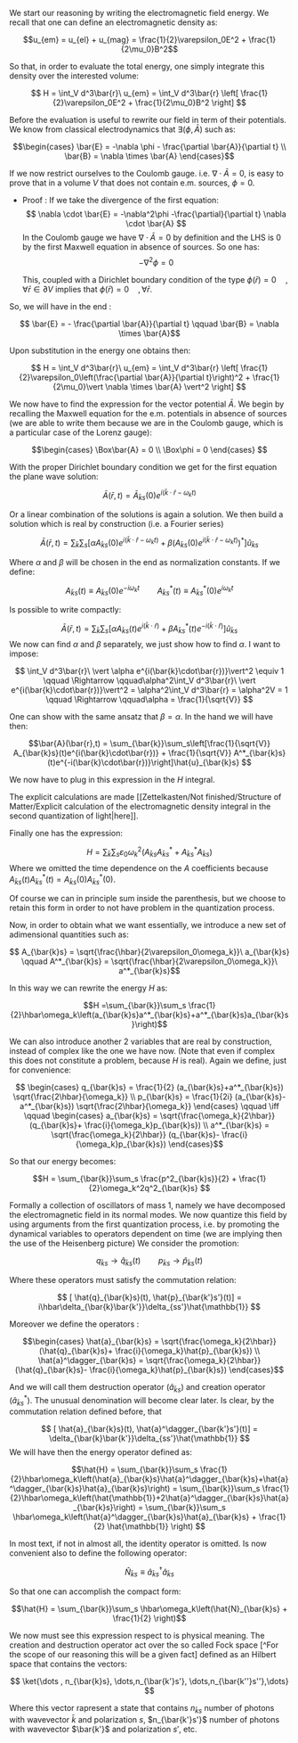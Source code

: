 We start our reasoning by writing the electromagnetic field energy. We recall that one can define an electromagnetic density as:

$$u_{em} = u_{el} + u_{mag} = \frac{1}{2}\varepsilon_0E^2 + \frac{1}{2\mu_0}B^2$$

So that, in order to evaluate the total energy, one simply integrate this density over the interested volume:

$$ H = \int_V d^3\bar{r}\ u_{em} = \int_V d^3\bar{r} \left[ \frac{1}{2}\varepsilon_0E^2 + \frac{1}{2\mu_0}B^2 \right] $$

Before the evaluation is useful to rewrite our field in term of their potentials. We know from classical electrodynamics that $\exists (\phi, \bar{A})$ such as:

$$\begin{cases} \bar{E} = -\nabla \phi - \frac{\partial \bar{A}}{\partial t} \\
\bar{B} = \nabla \times \bar{A} \end{cases}$$

If we now restrict ourselves to the Coulomb gauge. i.e. $\nabla \cdot \bar{A} = 0$, is easy to prove that in a volume $V$ that does not contain e.m. sources, $\phi =0$. 

- Proof : If we take the divergence of the first equation:
  $$ \nabla \cdot \bar{E} = -\nabla^2\phi -\frac{\partial}{\partial t} \nabla \cdot \bar{A} $$
  In the Coulomb gauge we have $\nabla \cdot \bar{A} = 0$ by definition and the LHS is 0 by the first Maxwell equation in absence of sources. So one has:
  $$-\nabla^2\phi = 0$$
  
  This, coupled with a Dirichlet boundary condition of the type $\phi(\bar{r}) = 0 \quad, \forall \bar{r} \in \partial V$ implies that $\phi(\bar{r}) = 0 \quad, \forall \bar{r}$. 

So, we will have in the end :

$$ \bar{E} = - \frac{\partial \bar{A}}{\partial t} \qquad
\bar{B} = \nabla \times \bar{A}$$

Upon substitution in the energy one obtains then:

$$ H = \int_V d^3\bar{r}\ u_{em} = \int_V d^3\bar{r} \left[ \frac{1}{2}\varepsilon_0\left(\frac{\partial \bar{A}}{\partial t}\right)^2 + \frac{1}{2\mu_0}\vert \nabla \times \bar{A} \vert^2 \right] $$

We now have to find the expression for the vector potential $\bar{A}$. We begin by recalling the Maxwell equation for the e.m. potentials in absence of sources (we are able to write them because we are in the Coulomb gauge, which is a particular case of the Lorenz gauge):

$$\begin{cases} \Box\bar{A} = 0 \\
\Box\phi = 0
\end{cases}
$$

With the proper Dirichlet boundary condition we get for the first equation the plane wave solution:

$$ \bar{A}(\bar{r},t) = \bar{A}_{\bar{k}s}(0)e^{i(\bar{k}\cdot\bar{r}-\omega_k t)} $$

Or a linear combination of the solutions is again a solution. We then build a solution which is real by construction (i.e. a Fourier series)

$$\bar{A}(\bar{r},t) = \sum_{\bar{k}}\sum_s\left[\alpha A_{\bar{k}s}(0)e^{i(\bar{k}\cdot\bar{r}-\omega_k t)} + \beta \left(A_{\bar{k}s}(0)e^{i(\bar{k}\cdot\bar{r}-\omega_k t)}\right)^* \right]\hat{u}_{\bar{k}s} $$

Where $\alpha$ and $\beta$ will be chosen in the end as normalization constants. If we define:

$$  A_{\bar{k}s}(t) \equiv A_{\bar{k}s}(0)e^{-i\omega_k t} \qquad A^*_{\bar{k}s}(t) \equiv A^*_{\bar{k}s}(0)e^{i\omega_k t} $$

Is possible to write compactly:

$$\bar{A}(\bar{r},t) = \sum_{\bar{k}}\sum_s\left[\alpha A_{\bar{k}s}(t)e^{i(\bar{k}\cdot\bar{r})} + \beta A^*_{\bar{k}s}(t)e^{-i(\bar{k}\cdot\bar{r})}\right]\hat{u}_{\bar{k}s} $$
We now can find $\alpha$ and $\beta$ separately, we just show how to find $\alpha$. I want to impose:

$$ \int_V d^3\bar{r}\ \vert \alpha e^{i(\bar{k}\cdot\bar{r})}\vert^2 \equiv 1 \qquad \Rightarrow \qquad\alpha^2\int_V d^3\bar{r}\ \vert e^{i(\bar{k}\cdot\bar{r})}\vert^2 = \alpha^2\int_V d^3\bar{r} = \alpha^2V = 1 \qquad \Rightarrow \qquad\alpha = \frac{1}{\sqrt{V}} $$

One can show with the same ansatz that $\beta = \alpha$.
In the hand we will have then:

$$\bar{A}(\bar{r},t) = \sum_{\bar{k}}\sum_s\left[\frac{1}{\sqrt{V}} A_{\bar{k}s}(t)e^{i(\bar{k}\cdot\bar{r})} + \frac{1}{\sqrt{V}} A^*_{\bar{k}s}(t)e^{-i(\bar{k}\cdot\bar{r})}\right]\hat{u}_{\bar{k}s} $$

We now have to plug in this expression in the $H$ integral.

The explicit calculations are made [[Zettelkasten/Not finished/Structure of Matter/Explicit calculation of the electromagnetic density integral in the second quantization of light|here]].

Finally one has the expression:

$$H = \sum_{\bar{k}}\sum_s \varepsilon_0\omega^2_k\left(A_{\bar{k}s}A^*_{\bar{k}s}+A^*_{\bar{k}s}A_{\bar{k}s}\right)$$
Where we omitted the time dependence on the $A$ coefficients because $A_{\bar{k}s}(t)A^*_{\bar{k}s}(t) = A_{\bar{k}s}(0)A^*_{\bar{k}s}(0)$.

Of course we can in principle sum inside the parenthesis, but we choose to retain this form in order to not have problem in the quantization process.

Now, in order to obtain what we want essentially, we introduce a new set of adimensional quantities such as:

$$ A_{\bar{k}s} = \sqrt{\frac{\hbar}{2\varepsilon_0\omega_k}}\  a_{\bar{k}s} \qquad A^*_{\bar{k}s} = \sqrt{\frac{\hbar}{2\varepsilon_0\omega_k}}\  a^*_{\bar{k}s}$$

In this way we can rewrite the energy $H$ as:

$$H =\sum_{\bar{k}}\sum_s \frac{1}{2}\hbar\omega_k\left(a_{\bar{k}s}a^*_{\bar{k}s}+a^*_{\bar{k}s}a_{\bar{k}s}\right)$$


We can also introduce another 2 variables that are real by construction, instead of complex like the one we have now. (Note that even if complex this does not constitute a problem, because $H$ is real).
Again we define, just for convenience:

$$ \begin{cases} 
q_{\bar{k}s} = \frac{1}{2} (a_{\bar{k}s}+a^*_{\bar{k}s}) \sqrt{\frac{2\hbar}{\omega_k}} \\ p_{\bar{k}s} = \frac{1}{2i} (a_{\bar{k}s}-a^*_{\bar{k}s}) \sqrt{\frac{2\hbar}{\omega_k}} \end{cases} \qquad \iff \qquad 
\begin{cases} 
a_{\bar{k}s} = \sqrt{\frac{\omega_k}{2\hbar}} (q_{\bar{k}s}+ \frac{i}{\omega_k}p_{\bar{k}s}) \\
a^*_{\bar{k}s} = \sqrt{\frac{\omega_k}{2\hbar}} (q_{\bar{k}s}- \frac{i}{\omega_k}p_{\bar{k}s}) 
\end{cases}$$

So that our energy becomes:

$$H = \sum_{\bar{k}}\sum_s \frac{p^2_{\bar{k}s}}{2} + \frac{1}{2}\omega_k^2q^2_{\bar{k}s}  $$

Formally a collection of oscillators of mass 1, namely we have decomposed the electromagnetic field in its normal modes.
We now quantize this field by using arguments from the first quantization process, i.e. by promoting the dynamical variables to operators dependent on time (we are implying then the use of the Heisenberg picture)
We consider the promotion:

$$ q_{\bar{k}s} \to \hat{q}_{\bar{k}s}(t) \qquad p_{\bar{k}s} \to \hat{p}_{\bar{k}s}(t)  $$

Where these operators must satisfy the commutation relation:

$$ [ \hat{q}_{\bar{k}s}(t), \hat{p}_{\bar{k'}s'}(t)] = i\hbar\delta_{\bar{k}\bar{k'}}\delta_{ss'}\hat{\mathbb{1}} $$

Moreover we define the operators :

$$\begin{cases} 
\hat{a}_{\bar{k}s} = \sqrt{\frac{\omega_k}{2\hbar}} (\hat{q}_{\bar{k}s}+ \frac{i}{\omega_k}\hat{p}_{\bar{k}s}) \\
\hat{a}^\dagger_{\bar{k}s} = \sqrt{\frac{\omega_k}{2\hbar}} (\hat{q}_{\bar{k}s}- \frac{i}{\omega_k}\hat{p}_{\bar{k}s}) 
\end{cases}$$

And we will call them destruction operator ($\hat{a}_{\bar{k}s}$) and creation operator ($\hat{a}^*_{\bar{k}s}$). The unusual denomination will become clear later. Is clear, by the commutation relation defined before, that

$$ [ \hat{a}_{\bar{k}s}(t), \hat{a}^\dagger_{\bar{k'}s'}(t)] = \delta_{\bar{k}\bar{k'}}\delta_{ss'}\hat{\mathbb{1}} $$
We will have then the energy operator defined as:

$$\hat{H} = \sum_{\bar{k}}\sum_s \frac{1}{2}\hbar\omega_k\left(\hat{a}_{\bar{k}s}\hat{a}^\dagger_{\bar{k}s}+\hat{a}^\dagger_{\bar{k}s}\hat{a}_{\bar{k}s}\right) =  \sum_{\bar{k}}\sum_s \frac{1}{2}\hbar\omega_k\left(\hat{\mathbb{1}}+2\hat{a}^\dagger_{\bar{k}s}\hat{a}_{\bar{k}s}\right) = \sum_{\bar{k}}\sum_s \hbar\omega_k\left(\hat{a}^\dagger_{\bar{k}s}\hat{a}_{\bar{k}s} + \frac{1}{2} \hat{\mathbb{1}} \right) $$

In most text, if not in almost all, the identity operator is omitted. Is now convenient also to define the following operator:

$$ \hat{N}_{\bar{k}s}  \equiv \hat{a}^\dagger_{\bar{k}s}\hat{a}_{\bar{k}s}$$

So that one can accomplish the compact form:

$$\hat{H} = \sum_{\bar{k}}\sum_s \hbar\omega_k\left(\hat{N}_{\bar{k}s} + \frac{1}{2} \right)$$

We now must see this expression respect to is physical meaning. 
The creation and destruction operator act over the so called Fock space [^For the scope of our reasoning this will be a given fact] defined as an Hilbert space that contains the vectors:

$$ \ket{\dots , n_{\bar{k}s}, \dots,n_{\bar{k'}s'}, \dots,n_{\bar{k''}s''},\dots} $$

Where this vector rapresent a state that contains $n_{\bar{k}s}$ number of photons with wavevector $\bar{k}$ and polarization $s$, $n_{\bar{k'}s'}$ number of photons with wavevector $\bar{k'}$ and polarization $s'$, etc. 

